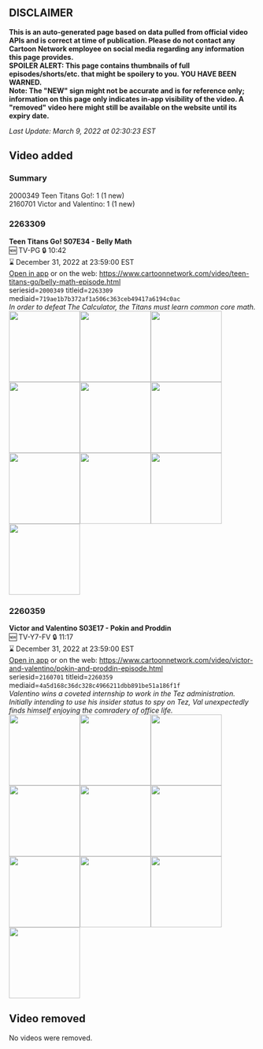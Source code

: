 ## DISCLAIMER
**This is an auto-generated page based on data pulled from official video APIs and is correct at time of publication. Please do not contact any Cartoon Network employee on social media regarding any information this page provides.**  
**SPOILER ALERT: This page contains thumbnails of full episodes/shorts/etc. that might be spoilery to you. YOU HAVE BEEN WARNED.**  
**Note: The "NEW" sign might not be accurate and is for reference only; information on this page only indicates in-app visibility of the video. A "removed" video here might still be available on the website until its expiry date.**  

_Last Update: March 9, 2022 at 02:30:23 EST_
## Video added
### Summary
2000349 Teen Titans Go!: 1 (1 new)  
2160701 Victor and Valentino: 1 (1 new)  
### 2263309
**Teen Titans Go! S07E34 - Belly Math**  
🆕 TV-PG 🔒 10:42  
⌛ December 31, 2022 at 23:59:00 EST  
[Open in app](https://cnvideo.sercomkc.org/redirector.html?type=cnapp&seriesid=2000349&titleid=2263309&mediaid=719ae1b7b372af1a506c363ceb49417a6194c0ac) or on the web: https://www.cartoonnetwork.com/video/teen-titans-go/belly-math-episode.html  
seriesid=`2000349` titleid=`2263309` mediaid=`719ae1b7b372af1a506c363ceb49417a6194c0ac`  
_In order to defeat The Calculator, the Titans must learn common core math._  
<a href="https://s3.amazonaws.com/cartoonorchestrator/2263309_001_1280x720.jpg"><img src="https://s3.amazonaws.com/cartoonorchestrator/2263309_001_640x360.jpg" height="144px" /></a><a href="https://s3.amazonaws.com/cartoonorchestrator/2263309_002_1280x720.jpg"><img src="https://s3.amazonaws.com/cartoonorchestrator/2263309_002_640x360.jpg" height="144px" /></a><a href="https://s3.amazonaws.com/cartoonorchestrator/2263309_003_1280x720.jpg"><img src="https://s3.amazonaws.com/cartoonorchestrator/2263309_003_640x360.jpg" height="144px" /></a><a href="https://s3.amazonaws.com/cartoonorchestrator/2263309_004_1280x720.jpg"><img src="https://s3.amazonaws.com/cartoonorchestrator/2263309_004_640x360.jpg" height="144px" /></a><a href="https://s3.amazonaws.com/cartoonorchestrator/2263309_005_1280x720.jpg"><img src="https://s3.amazonaws.com/cartoonorchestrator/2263309_005_640x360.jpg" height="144px" /></a><a href="https://s3.amazonaws.com/cartoonorchestrator/2263309_006_1280x720.jpg"><img src="https://s3.amazonaws.com/cartoonorchestrator/2263309_006_640x360.jpg" height="144px" /></a><a href="https://s3.amazonaws.com/cartoonorchestrator/2263309_007_1280x720.jpg"><img src="https://s3.amazonaws.com/cartoonorchestrator/2263309_007_640x360.jpg" height="144px" /></a><a href="https://s3.amazonaws.com/cartoonorchestrator/2263309_008_1280x720.jpg"><img src="https://s3.amazonaws.com/cartoonorchestrator/2263309_008_640x360.jpg" height="144px" /></a><a href="https://s3.amazonaws.com/cartoonorchestrator/2263309_009_1280x720.jpg"><img src="https://s3.amazonaws.com/cartoonorchestrator/2263309_009_640x360.jpg" height="144px" /></a><a href="https://s3.amazonaws.com/cartoonorchestrator/2263309_010_1280x720.jpg"><img src="https://s3.amazonaws.com/cartoonorchestrator/2263309_010_640x360.jpg" height="144px" /></a>
### 2260359
**Victor and Valentino S03E17 - Pokin and Proddin**  
🆕 TV-Y7-FV 🔒 11:17  
⌛ December 31, 2022 at 23:59:00 EST  
[Open in app](https://cnvideo.sercomkc.org/redirector.html?type=cnapp&seriesid=2160701&titleid=2260359&mediaid=4a5d168c36dc328c4966211dbb891be51a186f1f) or on the web: https://www.cartoonnetwork.com/video/victor-and-valentino/pokin-and-proddin-episode.html  
seriesid=`2160701` titleid=`2260359` mediaid=`4a5d168c36dc328c4966211dbb891be51a186f1f`  
_Valentino wins a coveted internship to work in the Tez administration. Initially intending to use his insider status to spy on Tez, Val unexpectedly finds himself enjoying the comradery of office life._  
<a href="https://s3.amazonaws.com/cartoonorchestrator/2260359_001_1280x720.jpg"><img src="https://s3.amazonaws.com/cartoonorchestrator/2260359_001_640x360.jpg" height="144px" /></a><a href="https://s3.amazonaws.com/cartoonorchestrator/2260359_002_1280x720.jpg"><img src="https://s3.amazonaws.com/cartoonorchestrator/2260359_002_640x360.jpg" height="144px" /></a><a href="https://s3.amazonaws.com/cartoonorchestrator/2260359_003_1280x720.jpg"><img src="https://s3.amazonaws.com/cartoonorchestrator/2260359_003_640x360.jpg" height="144px" /></a><a href="https://s3.amazonaws.com/cartoonorchestrator/2260359_004_1280x720.jpg"><img src="https://s3.amazonaws.com/cartoonorchestrator/2260359_004_640x360.jpg" height="144px" /></a><a href="https://s3.amazonaws.com/cartoonorchestrator/2260359_005_1280x720.jpg"><img src="https://s3.amazonaws.com/cartoonorchestrator/2260359_005_640x360.jpg" height="144px" /></a><a href="https://s3.amazonaws.com/cartoonorchestrator/2260359_006_1280x720.jpg"><img src="https://s3.amazonaws.com/cartoonorchestrator/2260359_006_640x360.jpg" height="144px" /></a><a href="https://s3.amazonaws.com/cartoonorchestrator/2260359_007_1280x720.jpg"><img src="https://s3.amazonaws.com/cartoonorchestrator/2260359_007_640x360.jpg" height="144px" /></a><a href="https://s3.amazonaws.com/cartoonorchestrator/2260359_008_1280x720.jpg"><img src="https://s3.amazonaws.com/cartoonorchestrator/2260359_008_640x360.jpg" height="144px" /></a><a href="https://s3.amazonaws.com/cartoonorchestrator/2260359_009_1280x720.jpg"><img src="https://s3.amazonaws.com/cartoonorchestrator/2260359_009_640x360.jpg" height="144px" /></a><a href="https://s3.amazonaws.com/cartoonorchestrator/2260359_010_1280x720.jpg"><img src="https://s3.amazonaws.com/cartoonorchestrator/2260359_010_640x360.jpg" height="144px" /></a>
## Video removed
No videos were removed.  
